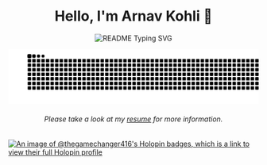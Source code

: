 <html>
<body>
  
<div align="center">
  <span>
  <h1 align="center">Hello, I'm Arnav Kohli 👋 </h1>
    <p align="center">
      <img src="https://readme-typing-svg.demolab.com/?lines=Problem+Solving+Expert!;AI/ML+And+OpenSource+Enthusiast!;Backend+Developer!;Building+LocalFood!&font=Fira%20Code&center=true&width=380&height=50&duration=4000&pause=1000" alt="README Typing SVG">
    </p>
  </span>
  <a href="https://github.com/THEGAMECHANGER416">
    <img src="https://github.com/THEGAMECHANGER416/THEGAMECHANGER416/blob/main/resources/grid-snake.svg" alt="snake">
  </a>
</div>
<h6 align="center">Please take a look at my <a href="https://drive.google.com/file/d/1oOsbCVJz7iWx4_VsJdq7_i5vP51k0DLJ/view" target="_blank">resume</a> for more information.</h6>

[![An image of @thegamechanger416's Holopin badges, which is a link to view their full Holopin profile](https://holopin.me/thegamechanger416)](https://holopin.io/@thegamechanger416)
